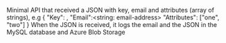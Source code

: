 Minimal API that received a JSON with key, email and attributes (array of strings), e.g
{
    "Key": <string>,
    "Email":<string: email-address>
    "Attributes": ["one", "two"]
}
When the JSON is received, it logs the email and the JSON in the MySQL database and Azure Blob Storage